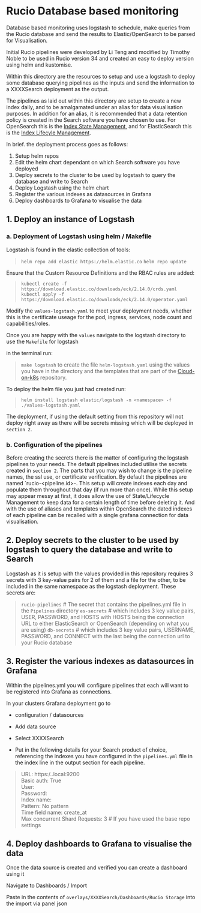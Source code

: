# Rucio Database based monitoring

Database based monitoring uses logstash to schedule, make queries from the Rucio database and send the results to Elastic/OpenSearch to be parsed for Visualisation.

Initial Rucio pipelines were developed by Li Teng and modified by Timothy Noble to be used in Rucio version 34 and created an easy to deploy version using helm and kustomise.

Within this directory are the resources to setup and use a logstash to deploy some database querying pipelines as the inputs and send the information to a XXXXSearch deployment as the output.

The pipelines as laid out within this directory are setup to create a new index daily, and to be amalgamated under an alias for data visualisation purposes. In addition for an alias, it is recommended that a data retention policy is created in the Search software you have chosen to use. For OpenSearch this is the [Index State Management](https://opensearch.org/docs/latest/im-plugin/ism/index/), and for ElasticSearch this is the [Index Lifecyle Management](https://www.elastic.co/guide/en/elasticsearch/reference/8.14/index-lifecycle-management.html).

In brief. the deployment process goes as follows:
1. Setup helm repos
2. Edit the helm chart dependant on which Search software you have deployed
3. Deploy secrets to the cluster to be used by logstash to query the database and write to Search
4. Deploy Logstash using the helm chart
5. Register the various indexes as datasources in Grafana
6. Deploy dashboards to Grafana to visualise the data



## 1. Deploy an instance of Logstash

### a. Deployment of Logstash using helm / Makefile

Logstash is found in the elastic collection of tools:
> `helm repo add elastic https://helm.elastic.co`
> `helm repo update`

Ensure that the Custom Resource Definitions and the RBAC rules are added:
> `kubectl create -f https://download.elastic.co/downloads/eck/2.14.0/crds.yaml`
> `kubectl apply -f https://download.elastic.co/downloads/eck/2.14.0/operator.yaml`

Modify the `values-logstash.yaml` to meet your deployment needs, whether this is the certificate useage for the pod, ingress, services, node count and capabilities/roles.

Once you are happy with the `values` navigate to the logstash directory to use the `Makefile` for logstash

in the terminal run:
> `make logstash`
to create the file `helm-logstash.yaml` using the values you have in the directory and the templates that are part of the [Cloud-on-k8s](https://github.com/elastic/cloud-on-k8s/tree/main) repository.

To deploy the helm file you just had created run:
> `helm install logstash elastic/logstash -n <namespace> -f ./values-logstash.yaml`

The deployment, if using the default setting from this repository will not deploy right away as there will be secrets missing which will be deployed in `section 2`.

### b. Configuration of the pipelines

Before creating the secrets there is the matter of configuring the logstash pipelines to your needs.
The default pipelines included utilise the secrets created in `section 2`. The parts that you may wish to change is the pipeline names, the ssl use, or certificate verification. 
By default the pipelines are named `rucio-<pipeline.id>-<DATE>.
This setup will create indexes each day and populate them throughout that day (if run more than once).
While this setup may appear messy at first, it does allow the use of  State/Lifecycle Management to keep data for a certain length of time before deleting it.
And with the use of aliases and templates within OpenSearch the dated indexes of each pipeline can be recalled with a single grafana connection for data visualisation.


## 2. Deploy secrets to the cluster to be used by logstash to query the database and write to Search

Logstash as it is setup with the values provided in this repository requires 3 secrets with 3 key-value pairs for 2 of them and a file for the other, to be included in the same namespace as the logstash deployment. These secrets are:
> `rucio-pipelines` # The secret that contains the pipelines.yml file in the `Pipelines` directory
> `es-secrets` # which includes 3 key value pairs, USER, PASSWORD, and HOSTS with HOSTS being the connection URL to either ElasticSearch or OpenSearch (depending on what you are using)
> `db-secrets` # which includes 3 key value pairs, USERNAME, PASSWORD, and CONNECT with the last being the connection url to your Rucio database


## 3. Register the various indexes as datasources in Grafana

Within the pipelines.yml you will configure pipelines that each will want to be registered into Grafana as connections.

In your clusters Grafana deployment go to

- configuration / datasources

- Add data source

- Select XXXXSearch

- Put in the following details for your Search product of choice, referencing the indexes you have configured in the `pipelines.yml` file in the index line in the output section for each pipeline.

> URL: https:/<XXXXSearchSoftware>.<XXXXSearchNameSpace>.local:9200  
> Basic auth: True  
> User: <USERNAME>  
> Password: <XXXXSearch password>  
> Index name: <your Index>  
> Pattern: No pattern  
> Time field name: create_at  
> Max concurrent Shard Requests: 3 # If you have used the base repo settings  


## 4. Deploy dashboards to Grafana to visualise the data

Once the data source is created and verified you can create a dashboard using it

Navigate to Dashboards / Import

Paste in the contents of `overlays/XXXXSearch/Dashboards/Rucio Storage` into the import via panel json

